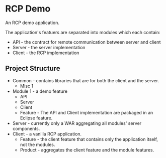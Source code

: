 RCP Demo
========

An RCP demo application.

The application's featuers are separated into modules which each contain:
* API - the contract for remote communication between server and client
* Server - the server implementation
* Client - the RCP implementation


Project Structure
-----------------

* Common - contains libraries that are for both the client and the server.
  * Misc 1
* Module 1 - a demo feature
  * API
  * Server
  * Client
  * Feature - The API and Client implementation are packaged in an Eclipse feature.
* Server - currently only a WAR aggregating all modules' server components.
* Client - a vanilla RCP application.
  * Feature - the client feature that contains only the application itself, not the modules.
  * Product - aggregates the client feature and the module features.
